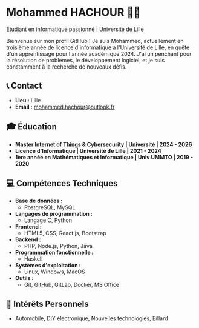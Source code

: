 # Mohammed HACHOUR 👨‍💻

Étudiant en informatique passionné | Université de Lille

Bienvenue sur mon profil GitHub ! Je suis Mohammed, actuellement en troisième année de licence d'informatique à l'Université de Lille, en quête d'un apprentissage pour l'année académique 2024. J'ai un penchant pour la résolution de problèmes, le développement logiciel, et je suis constamment à la recherche de nouveaux défis.

## 📞 Contact

- **Lieu :** Lille
- **Email :** [mohammed.hachour@outlook.fr](mailto:mohammed.hachour@outlook.fr)

## 🎓 Éducation

- **Master Internet of Things & Cybersecurity | Université | 2024 - 2026**
- **Licence d'Informatique | Université de Lille | 2021 - 2024**
- **1ère année en Mathématiques et Informatique | Univ UMMTO | 2019 - 2020**

## 💻 Compétences Techniques

- **Base de données :**
  - PostgreSQL, MySQL
- **Langages de programmation :**
  - Langage C, Python
- **Frontend :**
  - HTML5, CSS, React.js, Bootstrap
- **Backend :**
  - PHP, Node.js, Python, Java
- **Programmation fonctionnelle :**
  - Haskell
- **Systèmes d'exploitation :**
  - Linux, Windows, MacOS
- **Outils :**
  - Git, GitHub, GitLab, Docker, MS Office

## 🎉 Intérêts Personnels

- Automobile, DIY électronique, Nouvelles technologies, Billard
